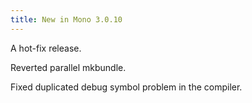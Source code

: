 ```yaml
---
title: New in Mono 3.0.10
---
```


A hot-fix release.

Reverted parallel mkbundle.

Fixed duplicated debug symbol problem in the compiler.
